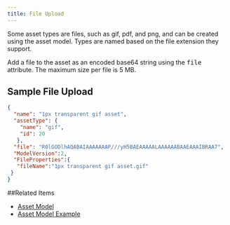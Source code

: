 ```yaml
---
title: File Upload
---
```


Some asset types are files, such as gif, pdf, and png, and can be created using the asset model. Types are named based on the file extension they support.

Add a file to the asset as an encoded base64 string using the <samp class="codeph nolang">file</samp> attribute. The maximum size per file is 5 MB.

## Sample File Upload

```json
{
  "name": "1px transparent gif asset",
  "assetType": {
    "name": "gif",
    "id": 20
   },
  "file": "R0lGODlhAQABAIAAAAAAAP///yH5BAEAAAAALAAAAAABAAEAAAIBRAA7",
  "ModelVersion":2,
  "FileProperties":{
   "fileName":"1px transparent gif asset.gif"
 }
}
```

##Related Items
* [Asset Model](asset-model.htm)
* [Asset Model Example](asset_model_examples.htm)
